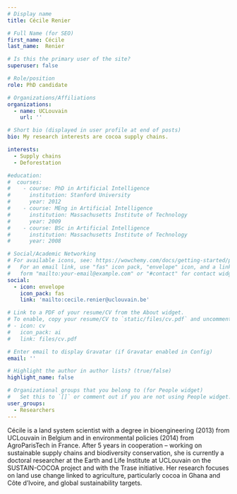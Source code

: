 ```yaml
---
# Display name
title: Cécile Renier

# Full Name (for SEO)
first_name: Cécile
last_name:  Renier

# Is this the primary user of the site?
superuser: false

# Role/position
role: PhD candidate 

# Organizations/Affiliations
organizations:
  - name: UCLouvain
    url: ''

# Short bio (displayed in user profile at end of posts)
bio: My research interests are cocoa supply chains.

interests:
  - Supply chains
  - Deforestation

#education:
#  courses:
#    - course: PhD in Artificial Intelligence
#      institution: Stanford University
#      year: 2012
#    - course: MEng in Artificial Intelligence
#      institution: Massachusetts Institute of Technology
#      year: 2009
#    - course: BSc in Artificial Intelligence
#      institution: Massachusetts Institute of Technology
#      year: 2008

# Social/Academic Networking
# For available icons, see: https://wowchemy.com/docs/getting-started/page-builder/#icons
#   For an email link, use "fas" icon pack, "envelope" icon, and a link in the
#   form "mailto:your-email@example.com" or "#contact" for contact widget.
social:
  - icon: envelope
    icon_pack: fas
    link: 'mailto:cecile.renier@uclouvain.be'

# Link to a PDF of your resume/CV from the About widget.
# To enable, copy your resume/CV to `static/files/cv.pdf` and uncomment the lines below.
# - icon: cv
#   icon_pack: ai
#   link: files/cv.pdf

# Enter email to display Gravatar (if Gravatar enabled in Config)
email: ''

# Highlight the author in author lists? (true/false)
highlight_name: false

# Organizational groups that you belong to (for People widget)
#   Set this to `[]` or comment out if you are not using People widget.
user_groups:
  - Researchers
---
```


Cécile is a land system scientist with a degree in bioengineering (2013) from UCLouvain in Belgium and in environmental policies (2014) from AgroParisTech in France. After 5 years in cooperation – working on sustainable supply chains and biodiversity conservation, she is currently a doctoral researcher at the Earth and Life Institute at UCLouvain on the SUSTAIN-COCOA project and with the Trase initiative. Her research focuses on land use change linked to agriculture, particularly cocoa in Ghana and Côte d’Ivoire, and global sustainability targets. 